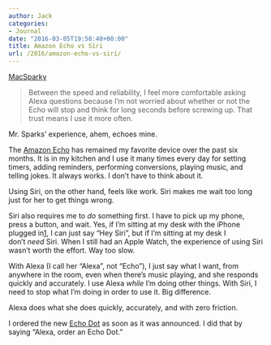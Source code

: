 ```yaml
---
author: Jack
categories:
- Journal
date: "2016-03-05T19:58:40+00:00"
title: Amazon Echo vs Siri
url: /2016/amazon-echo-vs-siri/
---
```


[MacSparky][1]

> Between the speed and reliability, I feel more comfortable asking Alexa questions because I’m not worried about whether or not the Echo will stop and think for long seconds before screwing up. That trust means I use it more often.

Mr. Sparks’ experience, ahem, echoes mine.

The [Amazon Echo][2] has remained my favorite device over the past six months. It is in my kitchen and I use it many times every day for setting timers, adding reminders, performing conversions, playing music, and telling jokes. It always works. I don’t have to think about it.

Using Siri, on the other hand, feels like work. Siri makes me wait too long just for her to get things wrong.

Siri also requires me to _do_ something first. I have to pick up my phone, press a button, and wait. Yes, if I’m sitting at my desk with the iPhone plugged in<span id="fnref:185d1ab87884a11918c4e05c88ffbef7:1" class="footnote-ref"><a href="/#fn:185d1ab87884a11918c4e05c88ffbef7:1" rel="footnote">1</a></span>, I can just say “Hey Siri”, but if I’m sitting at my desk I don’t _need_ Siri. When I still had an Apple Watch, the experience of using Siri wasn’t worth the effort. Way too slow.

With Alexa (I call her “Alexa”, not “Echo”), I just say what I want, from anywhere in the room, even when there’s music playing, and she responds quickly and accurately. I use Alexa _while_ I’m doing other things. With Siri, I need to stop what I’m doing in order to use it. Big difference.

Alexa does what she does quickly, accurately, and with zero friction.

I ordered the new [Echo Dot][3] as soon as it was announced. I did that by saying “Alexa, order an Echo Dot.”

 [1]: http://macsparky.com/
 [2]: http://www.amazon.com/gp/product/B00X4WHP5E/
 [3]: http://www.amazon.com/b/?node=14047587011